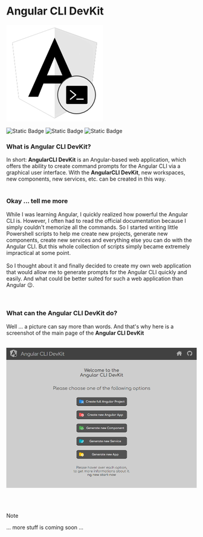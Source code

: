 # Angular CLI DevKit

![Angular CLI DevKit](assets/Angular-CLI-DevKit-Logo.png)

![Static Badge](https://img.shields.io/badge/DevKit%20v1.00.82-%23000000?style=flat&logo=angular&logoColor=%23cc0000&label=Angular%20CLI&labelColor=%23efefef&color=%23525252&link=https%3A%2F%2Fgithub.com%2Fpraetoriani%2FAngularCLI-DevKit)
![Static Badge](https://img.shields.io/badge/Not%20Released-%23000000?style=flat&logo=visualstudiocode&logoColor=%231a8cff&label=Status%3A&labelColor=%23EFEFEF&color=%23525252&link=https%3A%2F%2Fgithub.com%2Fpraetoriani%2FAngularCLI-DevKit)
![Static Badge](https://img.shields.io/badge/January%2016%2C%202024-%23000000?style=flat&logoColor=%23cc0000&label=Last%20Update%3A%20&labelColor=%23efefef&color=%23525252&link=https%3A%2F%2Fgithub.com%2Fpraetoriani%2FAngularCLI-DevKit)


### What is **Angular CLI DevKit**?

In short: **AngularCLI DevKit** is an Angular-based web application, which offers the ability to create command prompts for the Angular CLI via a graphical user interface. With the **AngularCLI DevKit**, new workspaces, new components, new services, etc. can be created in this way. 
<br><br>
### Okay ... tell me more

While I was learning Angular, I quickly realized how powerful the Angular CLI is. However, I often had to read the official documentation because I simply couldn't memorize all the commands. So I started writing little Powershell scripts to help me create new projects, generate new components, create new services and everything else you can do with the Angular CLI. But this whole collection of scripts simply became extremely impractical at some point.
<br><br>
So I thought about it and finally decided to create my own web application that would allow me to generate prompts for the Angular CLI quickly and easily. And what could be better suited for such a web application than Angular 😉.
<br><br><br>

### What can the **Angular CLI DevKit** do?

Well ... a picture can say more than words. And that's why here is a screenshot of the main page of the **Angular CLI DevKit**
<br><br>

![Angular CLI DevKit Screenshot](assets/scrnshot-20240116.png)

<br><br>

> [!NOTE]
> ... more stuff is coming soon ...


